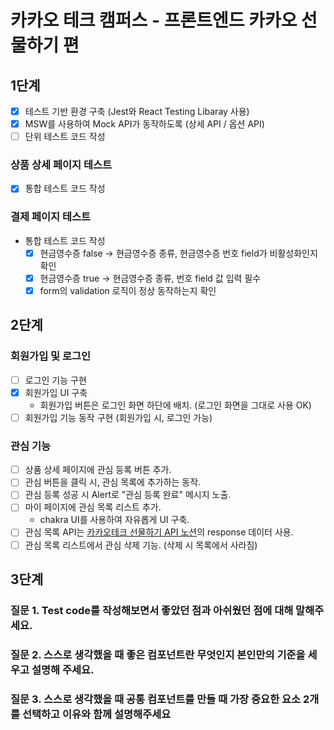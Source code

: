 # 카카오 테크 캠퍼스 - 프론트엔드 카카오 선물하기 편

## 1단계

- [x] 테스트 기반 환경 구축 (Jest와 React Testing Libaray 사용)
- [x] MSW를 사용하여 Mock API가 동작하도록 (상세 API / 옵션 API)
- [ ] 단위 테스트 코드 작성

### 상품 상세 페이지 테스트

- [x] 통합 테스트 코드 작성

### 결제 페이지 테스트

- 통합 테스트 코드 작성
  - [x] 현금영수증 false → 현금영수증 종류, 현금영수증 번호 field가 비활성화인지 확인
  - [x] 현금영수증 true → 현금영수증 종류, 번호 field 값 입력 필수
  - [x] form의 validation 로직이 정상 동작하는지 확인

## 2단계

### 회원가입 및 로그인

- [ ] 로그인 기능 구현
- [x] 회원가입 UI 구축
  - 회원가입 버튼은 로그인 화면 하단에 배치. (로그인 화면을 그대로 사용 OK)
- [ ] 회원가입 기능 동작 구현 (회원가입 시, 로그인 가능)

### 관심 기능

- [ ] 상품 상세 페이지에 관심 등록 버튼 추가.
- [ ] 관심 버튼을 클릭 시, 관심 목록에 추가하는 동작.
- [ ] 관심 등록 성공 시 Alert로 "관심 등록 완료" 메시지 노출.
- [ ] 마이 페이지에 관심 목록 리스트 추가.
  - chakra UI를 사용하여 자유롭게 UI 구축.
- [ ] 관심 목록 API는 [카카오테크 선물하기 API 노션](https://www.notion.so/API-c78c990bf1264a5a91c4421e125a28c8?pvs=21)의 response 데이터 사용.
- [ ] 관심 목록 리스트에서 관심 삭제 기능. (삭제 시 목록에서 사라짐)

## 3단계

### 질문 1. Test code를 작성해보면서 좋았던 점과 아쉬웠던 점에 대해 말해주세요.

### 질문 2. 스스로 생각했을 때 좋은 컴포넌트란 무엇인지 본인만의 기준을 세우고 설명해 주세요.

### 질문 3. 스스로 생각했을 때 공통 컴포넌트를 만들 때 가장 중요한 요소 2개를 선택하고 이유와 함께 설명해주세요

